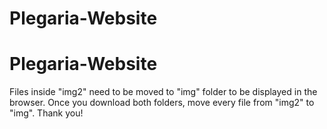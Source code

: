 # Plegaria-Website
# Plegaria-Website
Files inside "img2" need to be moved to "img" folder to be displayed in the browser. Once you download both folders, move every file from "img2" to "img". Thank you!
